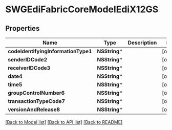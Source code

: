 # SWGEdiFabricCoreModelEdiX12GS

## Properties
Name | Type | Description | Notes
------------ | ------------- | ------------- | -------------
**codeIdentifyingInformationType1** | **NSString*** |  | [optional] 
**senderIDCode2** | **NSString*** |  | [optional] 
**receiverIDCode3** | **NSString*** |  | [optional] 
**date4** | **NSString*** |  | [optional] 
**time5** | **NSString*** |  | [optional] 
**groupControlNumber6** | **NSString*** |  | [optional] 
**transactionTypeCode7** | **NSString*** |  | [optional] 
**versionAndRelease8** | **NSString*** |  | [optional] 

[[Back to Model list]](../README.md#documentation-for-models) [[Back to API list]](../README.md#documentation-for-api-endpoints) [[Back to README]](../README.md)


